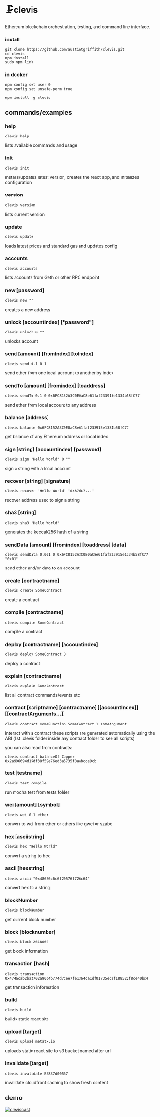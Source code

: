 # 🗜️clevis

Ethereum blockchain orchestration, testing, and command line interface.

### install
```
git clone https://github.com/austintgriffith/clevis.git
cd clevis
npm install
sudo npm link
```


### in docker
```
npm config set user 0
npm config set unsafe-perm true
```

```
npm install -g clevis
```

## commands/examples

### help
```
clevis help
```
lists available commands and usage

### init
```
clevis init
```
installs/updates latest version, creates the react app, and initializes configuration

### version
```
clevis version
```
lists current version

### update
```
clevis update
```
loads latest prices and standard gas and updates config

### accounts
```
clevis accounts
```
lists accounts from Geth or other RPC endpoint

### new [password]
```
clevis new ""
```
creates a new address

### unlock [accountindex] ["password"]
```
clevis unlock 0 ""
```
unlocks account

### send [amount] [fromindex] [toindex]
```
clevis send 0.1 0 1
```
send ether from one local account to another by index

### sendTo [amount] [fromindex] [toaddress]
```
clevis sendTo 0.1 0 0x6FC8152A3C0E0aC8e61faf233915e1334b58fC77
```
send ether from local account to any address

### balance [address]
```
clevis balance 0x6FC8152A3C0E0aC8e61faf233915e1334b58fC77
```
get balance of any Ethereum address or local index

### sign [string] [accountindex] [password]
```
clevis sign "Hello World" 0 ""
```
sign a string with a local account

### recover [string] [signature]
```
clevis recover "Hello World" "0x87dc7..."
```
recover address used to sign a string

### sha3 [string]
```
clevis sha3 "Hello World"
```
generates the keccak256 hash of a string

### sendData [amount] [fromindex] [toaddress] [data]
```
clevis sendData 0.001 0 0x6FC8152A3C0E0aC8e61faf233915e1334b58fC77 "0x01"
```
send ether and/or data to an account

### create [contractname]
```
clevis create SomeContract
```
create a contract

### compile [contractname]
```
clevis compile SomeContract
```
compile a contract

### deploy [contractname] [accountindex]
```
clevis deploy SomeContract 0
```
deploy a contract

### explain [contractname]
```
clevis explain SomeContract
```
list all contract commands/events etc

### contract [scriptname] [contractname] [[accountIndex]] [[contractArguments...]]
```
clevis contract someFunction SomeContract 1 someArgument
```
interact with a contract
these scripts are generated automatically using the ABI
(list .clevis folder inside any contract folder to see all scripts)

you can also read from contracts:
```
clevis contract balanceOf Copper 0x2a906694d15df38f59e76ed3a5735f8aabcce9cb
```

### test [testname]
```
clevis test compile
```
run mocha test from tests folder

### wei [amount] [symbol]
```
clevis wei 0.1 ether
```
convert to wei from ether or others like gwei or szabo

### hex [asciistring]
```
clevis hex "Hello World"
```
convert a string to hex

### ascii [hexstring]
```
clevis ascii "0x48656c6c6f20576f726c64"
```
convert hex to a string

### blockNumber
```
clevis blockNumber
```
get current block number

### block [blocknumber]
```
clevis block 2618069
```
get block information

### transaction [hash]
```
clevis transaction 0x474acab2ba2702a90c4b774d7cee7fe1364ca1df01735ecef188522f8ce40bc4
```
get transaction information

### build
```
clevis build
```
builds static react site

### upload [target]
```
clevis upload metatx.io
```
uploads static react site to s3 bucket named after url

### invalidate [target]
```
clevis invalidate E3837d00567
```
invalidate cloudfront caching to show fresh content 

## demo

[![cleviscast](http://s3.amazonaws.com/atgpub/clevispreview2.png)](http://s3.amazonaws.com/atgpub/clevis.mp4)
